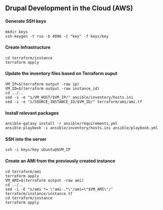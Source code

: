 ## Drupal Development in the Cloud (AWS)

#### Generate SSH keys

```
mkdir keys
ssh-keygen -t rsa -b 4096 -C "key" -f keys/key
```

#### Create Infrastructure

```
cd terraform/instance
terraform apply
```

#### Update the inventory files based on Terraform ouput

```
VM_IP=$(terraform output -raw ip)
VM_ID=$(terraform output -raw instance_id)
cd ../..
sed -i -e "s/VM_HOST/$VM_IP/" ansible/inventory/hosts.ini
sed -i -e "s/SOURCE_INSTANCE_ID/$VM_ID/" terraform/ami/ami.tf
```

#### Install relevant packages

```
ansible-galaxy install -r ansible/requirements.yml
ansible-playbook -i ansible/inventory/hosts.ini ansible/playbook.yml
```

#### SSH into the server

```
ssh -i keys/key ubuntu@$VM_IP
```

#### Create an AMI from the previously created instance

```
cd terraform/ami
terraform apply
VM_AMI=$(terraform output -raw ami)
cd ../..
sed -i -E "s/ami *= \"ami-.*\"/ami=\"$VM_AMI\"/" terraform/instance/instance.tf
cd terraform/instance
terraform apply
```
